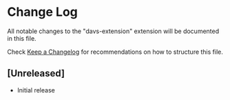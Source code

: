 # Change Log
All notable changes to the "davs-extension" extension will be documented in this file.

Check [Keep a Changelog](http://keepachangelog.com/) for recommendations on how to structure this file.

## [Unreleased]
- Initial release